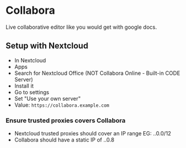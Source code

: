 # Collabora
Live collaborative editor like you would get with google docs.

## Setup with Nextcloud
- In Nextcloud
- Apps
- Search for Nextcloud Office (NOT Collabora Online - Built-in CODE Server)
- Install it
- Go to settings
- Set "Use your own server"
- Value: `https://collabora.example.com`

### Ensure trusted proxies covers Collabora
- Nextcloud trusted proxies should cover an IP range EG: ..0.0/12
- Collabora should have a static IP of ..0.8
